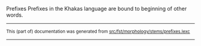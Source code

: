 Prefixes
Prefixes in the Khakas language are bound to beginning of other words.

* * *

<small>This (part of) documentation was generated from [src/fst/morphology/stems/prefixes.lexc](https://github.com/giellalt/lang-kjh/blob/main/src/fst/morphology/stems/prefixes.lexc)</small>

---

